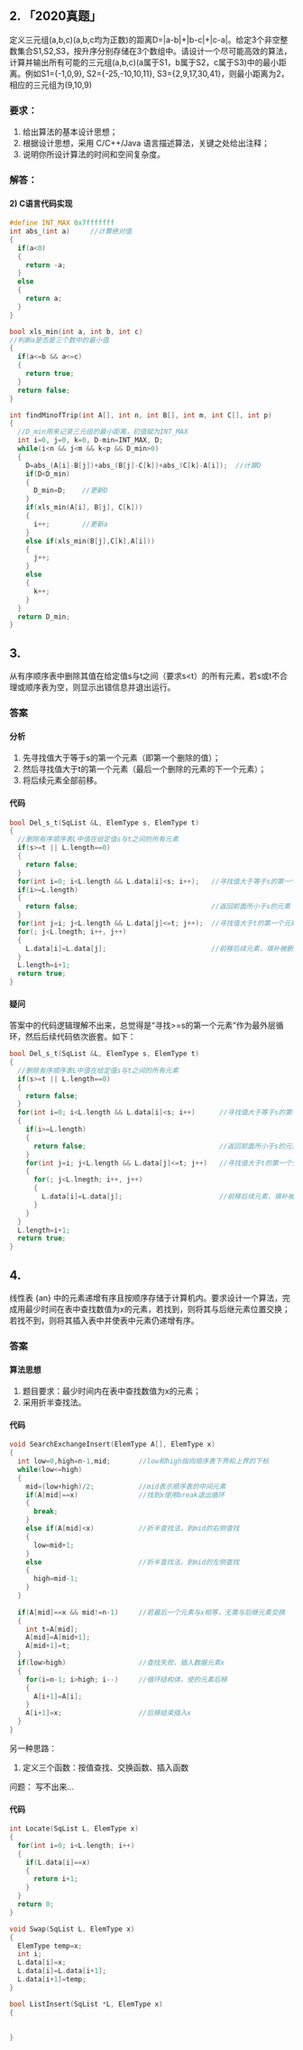 ## 2. 「2020真题」
定义三元组(a,b,c)(a,b,c均为正数)的距离D=|a-b|+|b-c|+|c-a|。给定3个非空整数集合S1,S2,S3，按升序分别存储在3个数组中。请设计一个尽可能高效的算法，计算并输出所有可能的三元组(a,b,c)(a属于S1，b属于S2，c属于S3)中的最小距离。例如S1={-1,0,9}, S2={-25,-10,10,11}, S3={2,9,17,30,41}，则最小距离为2，相应的三元组为(9,10,9)
### 要求：
1. 给出算法的基本设计思想；
2. 根据设计思想，采用 C/C++/Java 语言描述算法，关键之处给出注释；
3. 说明你所设计算法的时间和空间复杂度。
### 解答：

#### 2) C语言代码实现
```C
#define INT_MAX 0x7fffffff
int abs_(int a)     //计算绝对值
{
  if(a<0)
  {
    return -a;
  }
  else
  {
    return a;
  }
}

bool xls_min(int a, int b, int c)
//判断a是否是三个数中的最小值
{
  if(a<=b && a<=c)
  {
    return true;
  }
  return false;
}

int findMinofTrip(int A[], int n, int B[], int m, int C[], int p)
{
  //D_min用来记录三元组的最小距离，初值赋为INT_MAX
  int i=0, j=0, k=0, D-min=INT_MAX, D;
  while(i<n && j<m && k<p && D_min>0)
  {
    D=abs_(A[i]-B[j])+abs_(B[j]-C[k])+abs_(C[k]-A[i]);  //计算D
    if(D<D_min)
    {
      D_min=D;    //更新D
    }
    if(xls_min(A[i], B[j], C[k]))
    {
      i++;        //更新a
    }
    else if(xls_min(B[j],C[k],A[i]))
    {
      j++;
    }
    else
    {
      k++;
    }
  }
  return D_min;
}
```



## 3.
从有序顺序表中删除其值在给定值s与t之间（要求s<t）的所有元素，若s或t不合理或顺序表为空，则显示出错信息并退出运行。

### 答案
#### 分析
1. 先寻找值大于等于s的第一个元素（即第一个删除的值）；
2. 然后寻找值大于t的第一个元素（最后一个删除的元素的下一个元素）；
3. 将后续元素全部前移。
#### 代码
```C
bool Del_s_t(SqList &L, ElemType s, ElemType t)
{
  //删除有序顺序表L中值在给定值s与t之间的所有元素
  if(s>=t || L.length==0)
  {
    return false;
  }
  for(int i=0; i<L.length && L.data[i]<s; i++);   //寻找值大于等于s的第一个元素
  if(i>=L.length)
  {
    return false;                                 //返回前面所小于s的元素
  }
  for(int j=i; j<L.length && L.data[j]<=t; j++);  //寻找值大于t的第一个元素
  for(; j<L.lnegth; i++, j++)
  {
    L.data[i]=L.data[j];                          //前移后续元素，填补被删元素位置
  }
  L.length=i+1;
  return true;
}
```
#### 疑问
答案中的代码逻辑理解不出来，总觉得是“寻找>=s的第一个元素”作为最外层循环，然后后续代码依次嵌套。如下：

```C
bool Del_s_t(SqList &L, ElemType s, ElemType t)
{
  //删除有序顺序表L中值在给定值s与t之间的所有元素
  if(s>=t || L.length==0)
  {
    return false;
  }
  for(int i=0; i<L.length && L.data[i]<s; i++)      //寻找值大于等于s的第一个元素
  {
    if(i>=L.length)
    {
      return false;                                 //返回前面所小于s的元素
    }
    for(int j=i; j<L.length && L.data[j]<=t; j++)   //寻找值大于t的第一个元素
    {
      for(; j<L.lnegth; i++, j++)
      {
        L.data[i]=L.data[j];                        //前移后续元素，填补被删元素位置
      }
    }  
  }  
  L.length=i+1;
  return true;
}
```



## 4.
线性表 {an} 中的元素递增有序且按顺序存储于计算机内。要求设计一个算法，完成用最少时间在表中查找数值为x的元素，若找到，则将其与后继元素位置交换；若找不到，则将其插入表中并使表中元素仍递增有序。

### 答案
#### 算法思想
1. 题目要求：最少时间内在表中查找数值为x的元素；
2. 采用折半查找法。

#### 代码
```C
void SearchExchangeInsert(ElemType A[], ElemType x)
{
  int low=0,high=n-1,mid;       //low和high指向顺序表下界和上界的下标
  while(low<=high)      
  {
    mid=(low+high)/2;           //mid表示顺序表的中间元素
    if(A[mid]==x)               //找到x使用break退出循环
    {
      break;
    }  
    else if(A[mid]<x)           //折半查找法，到mid的右侧查找
    {
      low=mid+1;
    }
    else                        //折半查找法，到mid的左侧查找
    {
      high=mid-1;
    }
  }
  
  if(A[mid]==x && mid!=n-1)     //若最后一个元素与x相等，无需与后继元素交换
  {
    int t=A[mid]; 
    A[mid]=A[mid+1]; 
    A[mid+1]=t;
  }
  if(low>high)                  //查找失败，插入数据元素x
  {
    for(i=n-1; i>high; i--)     //循环结构体，使的元素后移
    {
      A[i+1]=A[i];
    }
    A[i+1]=x;                   //后移结束插入x
  }
}
```

另一种思路：
1. 定义三个函数：按值查找、交换函数、插入函数

问题：
写不出来...

#### 代码
```C
int Locate(SqList L, ElemType x)
{
  for(int i=0; i<L.length; i++)
  {
    if(L.data[i]==x)
    {
      return i+1;
    }
  }
  return 0;
}

void Swap(SqList L, ElemType x)
{
  ElemType temp=x;
  int i;
  L.data[i]=x;
  L.data[i]=L.data[i+1];
  L.data[i+1]=temp;
}

bool ListInsert(SqList *L, ElemType x)
{
  
  
}
```


